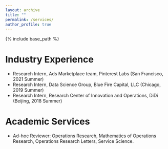 ```yaml
---
layout: archive
title: ""
permalink: /services/
author_profile: true
---
```

{% include base_path %} 



# Industry Experience
* Research Intern, Ads Marketplace team, Pinterest Labs (San Francisco, 2021 Summer)
* Research Intern, Data Science Group, Blue Fire Capital, LLC (Chicago, 2019 Summer)
* Research Intern, Research Center of Innovation and Operations, DiDi (Beijing, 2018 Summer)

# Academic Services
* Ad-hoc Reviewer: Operations Research, Mathematics of Operations Research, Operations Research Letters, Service Science.
